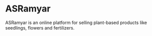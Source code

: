 # ASRamyar

ASRamyar is an online platform for selling plant-based products like seedlings, flowers and fertilizers.
